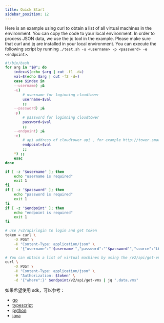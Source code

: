 ```yaml
---
title: Quick Start
sidebar_position: 12
---
```


Here is an example using curl to obtain a list of all virtual machines in the environment. You can copy the code to your local environment. In order to process JSON data, we use the jq tool in the example. Please make sure that curl and jq are installed in your local environment.
You can execute the following script by running `./test.sh -u <username> -p <password> -e <endpoint>`.


```bash
#!/bin/bash
for arg in "$@"; do
    index=$(echo $arg | cut -f1 -d=)
    val=$(echo $arg | cut -f2 -d=)
    case $index in
    --username) ;&
    -u)
        # username for loginning cloudtower
        username=$val
        ;;
    --password) ;&
    -p)
        # password for loginning cloudtower
        password=$val
        ;;
    --endpoint) ;&
    -e)
        # api address of cloudtower api , for example http://tower.smartx.com
        endpoint=$val
        ;;
    *) ;;
    esac
done

if [ -z "$username" ]; then
    echo "username is required"
    exit 1
fi
if [ -z "$password" ]; then
    echo "password is required"
    exit 1
fi
if [ -z "$endpoint" ]; then
    echo "endpoint is required"
    exit 1
fi

# use /v2/api/login to login and get token
token = curl \
    -X POST \
    -H "Content-Type: application/json" \
    -d '{"username":"'$username'","password":"'$password'","source":"LOCAL"}' $endpoint/v2/api/login | jq ".data.token" -r

# You can obtain a list of virtual machines by using the /v2/api/get-vms endpoint and including the token in the Authorization header for authentication.
curl \
    -X POST \
    -H "Content-Type: application/json" \
    -H "Authorization: $token" \
    -d '{"where":}' $endpoint/v2/api/get-vms | jq ".data.vms"

```

如果希望使用 sdk，可以参考：

- [go](/docs/sdks/go)
- [typescript](https://github.com/smartxworks/cloudtower-node-sdk)
- [python](/docs/sdks/python)
- [java](/docs/sdks/java)